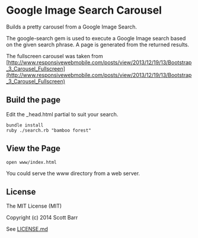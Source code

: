 # Google Image Search Carousel

Builds a pretty carousel from a Google Image Search.

The google-search gem is used to execute a Google Image search based on the
given search phrase. A page is generated from the returned results.

The fullscreen carousel was taken from [http://www.responsivewebmobile.com/posts/view/2013/12/19/13/Bootstrap_3_Carousel_Fullscreen](http://www.responsivewebmobile.com/posts/view/2013/12/19/13/Bootstrap_3_Carousel_Fullscreen)

## Build the page

Edit the _head.html partial to suit your search.

    bundle install
    ruby ./search.rb "bamboo forest"

## View the Page

    open www/index.html

You could serve the www directory from a web server.

## License

The MIT License (MIT)

Copyright (c) 2014 Scott Barr

See [LICENSE.md](LICENSE.md)
